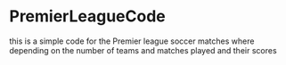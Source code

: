 # PremierLeagueCode

this is a simple code for the Premier league soccer matches where depending on 
the number of teams and matches played and their scores
